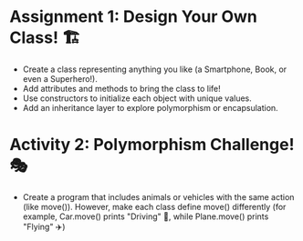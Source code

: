 
# Assignment 1: Design Your Own Class! 🏗️
 - Create a class representing anything you like (a Smartphone, Book, or even a Superhero!).
 - Add attributes and methods to bring the class to life!
 - Use constructors to initialize each object with unique values.
 - Add an inheritance layer to explore polymorphism or encapsulation.

# Activity 2: Polymorphism Challenge! 🎭
 - Create a program that includes animals or vehicles with the same action (like move()). However, make each class define move() differently (for example, Car.move() prints "Driving" 🚗, while Plane.move() prints "Flying" ✈️)

